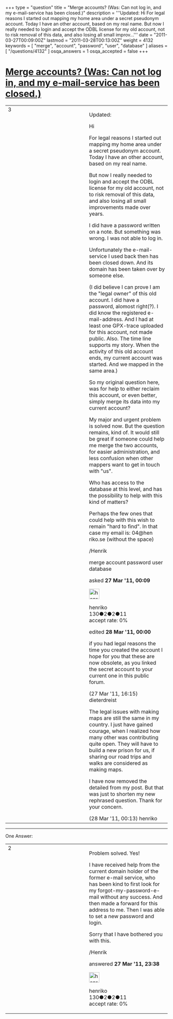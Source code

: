 +++
type = "question"
title = "Merge accounts?  (Was: Can not log in, and my e-mail-service has been closed.)"
description = '''Updated: Hi For legal reasons I started out mapping my home area under a secret pseudonym account. Today I have an other account, based on my real name. But now I really needed to login and accept the ODBL license for my old account, not to risk removal of this data, and also losing all small improv...'''
date = "2011-03-27T00:09:00Z"
lastmod = "2011-03-28T00:13:00Z"
weight = 4132
keywords = [ "merge", "account", "password", "user", "database" ]
aliases = [ "/questions/4132" ]
osqa_answers = 1
osqa_accepted = false
+++

<div class="headNormal">

# [Merge accounts? (Was: Can not log in, and my e-mail-service has been closed.)](/questions/4132/merge-accounts-was-can-not-log-in-and-my-e-mail-service-has-been-closed)

</div>

<div id="main-body">

<div id="askform">

<table id="question-table" style="width:100%;">
<colgroup>
<col style="width: 50%" />
<col style="width: 50%" />
</colgroup>
<tbody>
<tr>
<td style="width: 30px; vertical-align: top"><div class="vote-buttons">
<span id="post-4132-upvote" class="ajax-command post-vote up" rel="nofollow" title="I like this post (click again to cancel)"> </span>
<div id="post-4132-score" class="post-score" title="current number of votes">
3
</div>
<span id="post-4132-downvote" class="ajax-command post-vote down" rel="nofollow" title="I dont like this post (click again to cancel)"> </span> <span id="favorite-mark" class="ajax-command favorite-mark" rel="nofollow" title="mark/unmark this question as favorite (click again to cancel)"> </span>
<div id="favorite-count" class="favorite-count">
&#10;</div>
</div></td>
<td><div id="item-right">
<div class="question-body">
<p>Updated:</p>
<p>Hi</p>
<p>For legal reasons I started out mapping my home area under a secret pseudonym account. Today I have an other account, based on my real name.</p>
<p>But now I really needed to login and accept the ODBL license for my old account, not to risk removal of this data, and also losing all small improvements made over years.</p>
<p>I did have a password written on a note. But something was wrong. I was not able to log in.</p>
<p>Unfortunately the e-mail-service I used back then has been closed down. And its domain has been taken over by someone else.</p>
<p>(I did believe I can prove I am the "legal owner" of this old account. I did have a password, alomost right(?). I did know the registered e-mail-address. And I had at least one GPX-trace uploaded for this account, not made public. Also. The time line supports my story. When the activity of this old account ends, my current account was started. And we mapped in the same area.)</p>
<p>So my original question here, was for help to either reclaim this account, or even better, simply merge its data into my current account?</p>
<p>My major and urgent problem is solved now. But the question remains, kind of. It would still be great if someone could help me merge the two accounts, for easier administration, and less confusion when other mappers want to get in touch with "us".</p>
<p>Who has access to the database at this level, and has the possibility to help with this kind of matters?</p>
<p>Perhaps the few ones that could help with this wish to remain "hard to find". In that case my email is: 04@hen riko.se (without the space)</p>
<p>/Henrik</p>
</div>
<div id="question-tags" class="tags-container tags">
<span class="post-tag tag-link-merge" rel="tag" title="see questions tagged &#39;merge&#39;">merge</span> <span class="post-tag tag-link-account" rel="tag" title="see questions tagged &#39;account&#39;">account</span> <span class="post-tag tag-link-password" rel="tag" title="see questions tagged &#39;password&#39;">password</span> <span class="post-tag tag-link-user" rel="tag" title="see questions tagged &#39;user&#39;">user</span> <span class="post-tag tag-link-database" rel="tag" title="see questions tagged &#39;database&#39;">database</span>
</div>
<div id="question-controls" class="post-controls">
&#10;</div>
<div class="post-update-info-container">
<div class="post-update-info post-update-info-user">
<p>asked <strong>27 Mar '11, 00:09</strong></p>
<img src="https://secure.gravatar.com/avatar/004664ea648043a0be46ae6830aabbbf?s=32&amp;d=identicon&amp;r=g" class="gravatar" width="32" height="32" alt="henriko&#39;s gravatar image" />
<p><span>henriko</span><br />
<span class="score" title="130 reputation points">130</span><span title="2 badges"><span class="badge1">●</span><span class="badgecount">2</span></span><span title="2 badges"><span class="silver">●</span><span class="badgecount">2</span></span><span title="11 badges"><span class="bronze">●</span><span class="badgecount">11</span></span><br />
<span class="accept_rate" title="Rate of the user&#39;s accepted answers">accept rate:</span> <span title="henriko has no accepted answers">0%</span></p>
</div>
<div class="post-update-info post-update-info-edited">
<p><span> edited <strong>28 Mar '11, 00:00</strong> </span></p>
</div>
</div>
<div id="comments-container-4132" class="comments-container">
<span id="4135"></span>
<div id="comment-4135" class="comment">
<div id="post-4135-score" class="comment-score">
&#10;</div>
<div class="comment-text">
<p>if you had legal reasons the time you created the account I hope for you that these are now obsolete, as you linked the secret account to your current one in this public forum.</p>
</div>
<div id="comment-4135-info" class="comment-info">
<span class="comment-age">(27 Mar '11, 16:15)</span> <span class="comment-user userinfo">dieterdreist</span>
</div>
</div>
<span id="4145"></span>
<div id="comment-4145" class="comment">
<div id="post-4145-score" class="comment-score">
&#10;</div>
<div class="comment-text">
<p>The legal issues with making maps are still the same in my country. I just have gained courage, when I realized how many other was contributing quite open. They will have to build a new prison for us, if sharing our road trips and walks are considered as making maps.</p>
<p>I have now removed the detailed from my post. But that was just to shorten my new rephrased question. Thank for your concern.</p>
</div>
<div id="comment-4145-info" class="comment-info">
<span class="comment-age">(28 Mar '11, 00:13)</span> <span class="comment-user userinfo">henriko</span>
</div>
</div>
</div>
<div id="comment-tools-4132" class="comment-tools">
&#10;</div>
<div class="clear">
&#10;</div>
<div id="comment-4132-form-container" class="comment-form-container">
&#10;</div>
<div class="clear">
&#10;</div>
</div></td>
</tr>
</tbody>
</table>

------------------------------------------------------------------------

<div class="tabBar">

<span id="sort-top"></span>

<div class="headQuestions">

One Answer:

</div>

</div>

<span id="4144"></span>

<div id="answer-container-4144" class="answer answered-by-owner">

<table style="width:100%;">
<colgroup>
<col style="width: 50%" />
<col style="width: 50%" />
</colgroup>
<tbody>
<tr>
<td style="width: 30px; vertical-align: top"><div class="vote-buttons">
<span id="post-4144-upvote" class="ajax-command post-vote up" rel="nofollow" title="I like this post (click again to cancel)"> </span>
<div id="post-4144-score" class="post-score" title="current number of votes">
2
</div>
<span id="post-4144-downvote" class="ajax-command post-vote down" rel="nofollow" title="I dont like this post (click again to cancel)"> </span>
</div></td>
<td><div class="item-right">
<div class="answer-body">
<p>Problem solved. Yes!</p>
<p>I have received help from the current domain holder of the former e-mail service, who has been kind to first look for my forgot-my-password-e-mail without any success. And then made a forward for this address to me. Then I was able to set a new password and login.</p>
<p>Sorry that I have bothered you with this.</p>
<p>/Henrik</p>
</div>
<div class="answer-controls post-controls">
&#10;</div>
<div class="post-update-info-container">
<div class="post-update-info post-update-info-user">
<p>answered <strong>27 Mar '11, 23:38</strong></p>
<img src="https://secure.gravatar.com/avatar/004664ea648043a0be46ae6830aabbbf?s=32&amp;d=identicon&amp;r=g" class="gravatar" width="32" height="32" alt="henriko&#39;s gravatar image" />
<p><span>henriko</span><br />
<span class="score" title="130 reputation points">130</span><span title="2 badges"><span class="badge1">●</span><span class="badgecount">2</span></span><span title="2 badges"><span class="silver">●</span><span class="badgecount">2</span></span><span title="11 badges"><span class="bronze">●</span><span class="badgecount">11</span></span><br />
<span class="accept_rate" title="Rate of the user&#39;s accepted answers">accept rate:</span> <span title="henriko has no accepted answers">0%</span></p>
</div>
</div>
<div id="comments-container-4144" class="comments-container">
&#10;</div>
<div id="comment-tools-4144" class="comment-tools">
&#10;</div>
<div class="clear">
&#10;</div>
<div id="comment-4144-form-container" class="comment-form-container">
&#10;</div>
<div class="clear">
&#10;</div>
</div></td>
</tr>
</tbody>
</table>

</div>

<div class="paginator-container-left">

</div>

</div>

</div>

